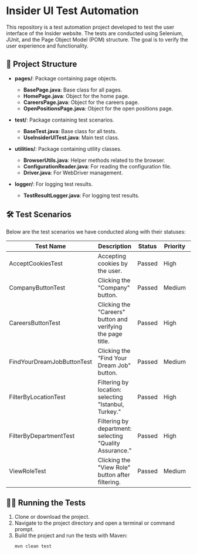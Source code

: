 # Insider UI Test Automation

This repository is a test automation project developed to test the user interface of the Insider website. The tests are conducted using Selenium, JUnit, and the Page Object Model (POM) structure. The goal is to verify the user experience and functionality.

## 📁 Project Structure

- **pages/**: Package containing page objects.
  - **BasePage.java**: Base class for all pages.
  - **HomePage.java**: Object for the home page.
  - **CareersPage.java**: Object for the careers page.
  - **OpenPositionsPage.java**: Object for the open positions page.
  
- **test/**: Package containing test scenarios.
  - **BaseTest.java**: Base class for all tests.
  - **UseInsiderUITest.java**: Main test class.

- **utilities/**: Package containing utility classes.
  - **BrowserUtils.java**: Helper methods related to the browser.
  - **ConfigurationReader.java**: For reading the configuration file.
  - **Driver.java**: For WebDriver management.
  
- **logger/**: For logging test results.
  - **TestResultLogger.java**: For logging test results.

## 🛠️ Test Scenarios

Below are the test scenarios we have conducted along with their statuses:

| Test Name                      | Description                                                    | Status  | Priority | Severity  |
|--------------------------------|---------------------------------------------------------------|---------|----------|-----------|
| AcceptCookiesTest              | Accepting cookies by the user.                               | Passed  | High     | Critical  |
| CompanyButtonTest              | Clicking the "Company" button.                               | Passed  | Medium   | Normal    |
| CareersButtonTest              | Clicking the "Careers" button and verifying the page title. | Passed  | High     | Critical  |
| FindYourDreamJobButtonTest     | Clicking the "Find Your Dream Job" button.                   | Passed  | Medium   | Normal    |
| FilterByLocationTest           | Filtering by location: selecting "Istanbul, Turkey."         | Passed  | High     | Critical  |
| FilterByDepartmentTest         | Filtering by department: selecting "Quality Assurance."       | Passed  | High     | Critical  |
| ViewRoleTest                   | Clicking the "View Role" button after filtering.             | Passed  | Medium   | Normal    |

## 🏃‍♂️ Running the Tests

1. Clone or download the project.
2. Navigate to the project directory and open a terminal or command prompt.
3. Build the project and run the tests with Maven:
   ```bash
   mvn clean test
